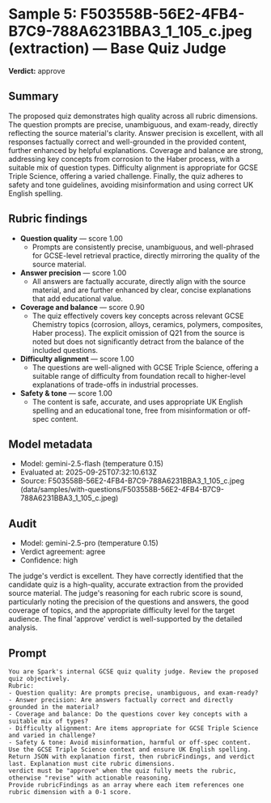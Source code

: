 # Sample 5: F503558B-56E2-4FB4-B7C9-788A6231BBA3_1_105_c.jpeg (extraction) — Base Quiz Judge

**Verdict:** approve

## Summary

The proposed quiz demonstrates high quality across all rubric dimensions. The question prompts are precise, unambiguous, and exam-ready, directly reflecting the source material's clarity. Answer precision is excellent, with all responses factually correct and well-grounded in the provided content, further enhanced by helpful explanations. Coverage and balance are strong, addressing key concepts from corrosion to the Haber process, with a suitable mix of question types. Difficulty alignment is appropriate for GCSE Triple Science, offering a varied challenge. Finally, the quiz adheres to safety and tone guidelines, avoiding misinformation and using correct UK English spelling.

## Rubric findings

- **Question quality** — score 1.00
  - Prompts are consistently precise, unambiguous, and well-phrased for GCSE-level retrieval practice, directly mirroring the quality of the source material.
- **Answer precision** — score 1.00
  - All answers are factually accurate, directly align with the source material, and are further enhanced by clear, concise explanations that add educational value.
- **Coverage and balance** — score 0.90
  - The quiz effectively covers key concepts across relevant GCSE Chemistry topics (corrosion, alloys, ceramics, polymers, composites, Haber process). The explicit omission of Q21 from the source is noted but does not significantly detract from the balance of the included questions.
- **Difficulty alignment** — score 1.00
  - The questions are well-aligned with GCSE Triple Science, offering a suitable range of difficulty from foundation recall to higher-level explanations of trade-offs in industrial processes.
- **Safety & tone** — score 1.00
  - The content is safe, accurate, and uses appropriate UK English spelling and an educational tone, free from misinformation or off-spec content.

## Model metadata

- Model: gemini-2.5-flash (temperature 0.15)
- Evaluated at: 2025-09-25T07:32:10.613Z
- Source: F503558B-56E2-4FB4-B7C9-788A6231BBA3_1_105_c.jpeg (data/samples/with-questions/F503558B-56E2-4FB4-B7C9-788A6231BBA3_1_105_c.jpeg)

## Audit

- Model: gemini-2.5-pro (temperature 0.15)
- Verdict agreement: agree
- Confidence: high

The judge's verdict is excellent. They have correctly identified that the candidate quiz is a high-quality, accurate extraction from the provided source material. The judge's reasoning for each rubric score is sound, particularly noting the precision of the questions and answers, the good coverage of topics, and the appropriate difficulty level for the target audience. The final 'approve' verdict is well-supported by the detailed analysis.

## Prompt

```
You are Spark's internal GCSE quiz quality judge. Review the proposed quiz objectively.
Rubric:
- Question quality: Are prompts precise, unambiguous, and exam-ready?
- Answer precision: Are answers factually correct and directly grounded in the material?
- Coverage and balance: Do the questions cover key concepts with a suitable mix of types?
- Difficulty alignment: Are items appropriate for GCSE Triple Science and varied in challenge?
- Safety & tone: Avoid misinformation, harmful or off-spec content.
Use the GCSE Triple Science context and ensure UK English spelling.
Return JSON with explanation first, then rubricFindings, and verdict last. Explanation must cite rubric dimensions.
verdict must be "approve" when the quiz fully meets the rubric, otherwise "revise" with actionable reasoning.
Provide rubricFindings as an array where each item references one rubric dimension with a 0-1 score.
```
